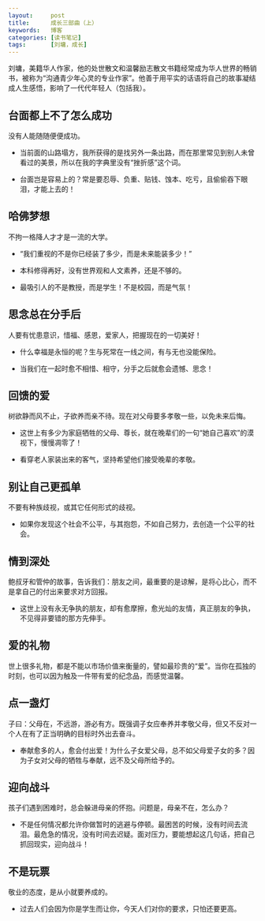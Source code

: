 ```yaml
---
layout:     post
title:      成长三部曲（上）  
keywords:   博客
categories: [读书笔记]
tags:	    [刘墉，成长]
---
```

刘墉，美籍华人作家，他的处世散文和温馨励志散文书籍经常成为华人世界的畅销书，被称为“沟通青少年心灵的专业作家”。他善于用平实的话语将自己的故事凝结成人生感悟，影响了一代代年轻人（包括我）。  

## 台面都上不了怎么成功   

没有人能随随便便成功。  

* 当前面的山路塌方，我所获得的是找另外一条出路，而在那里常见到别人未曾看过的美景，所以在我的字典里没有“挫折感”这个词。  

* 台面岂是容易上的？常是要忍辱、负重、贴钱、蚀本、吃亏，且偷偷吞下眼泪，才能上去的！

## 哈佛梦想  

不拘一格降人才才是一流的大学。      

* “我们重视的不是你已经装了多少，而是未来能装多少！”

* 本科修得再好，没有世界观和人文素养，还是不够的。  

* 最吸引人的不是教授，而是学生！不是校园，而是气氛！  

## 思念总在分手后   

人要有忧患意识，惜福、感恩，爱家人，把握现在的一切美好！  

* 什么幸福是永恒的呢？生与死常在一线之间，有与无也没能保险。     

* 当我们在一起时愈不相惜、相守，分手之后就愈会遗憾、思念！  

## 回馈的爱   

树欲静而风不止，子欲养而亲不待。现在对父母要多孝敬一些，以免未来后悔。  

* 这世上有多少为家庭牺牲的父母、尊长，就在晚辈们的一句“她自己喜欢”的漠视下，慢慢凋零了！   

* 看穿老人家装出来的客气，坚持希望他们接受晚辈的孝敬。   

## 别让自己更孤单  

不要有种族歧视，或其它任何形式的歧视。 

* 如果你发现这个社会不公平，与其抱怨，不如自己努力，去创造一个公平的社会。  

## 情到深处  

鲍叔牙和管仲的故事，告诉我们：朋友之间，最重要的是谅解，是将心比心，而不是拿自己的付出来要求对方回报。  

* 这世上没有永无争执的朋友，却有愈摩擦，愈光灿的友情，真正朋友的争执，不见得非要错的那方先伸手。   

## 爱的礼物  

世上很多礼物，都是不能以市场价值来衡量的，譬如最珍贵的“爱”。当你在孤独的时刻，也可以因为触及一件带有爱的纪念品，而感觉温馨。      

## 点一盏灯  

子曰：父母在，不远游，游必有方。既强调子女应奉养并孝敬父母，但又不反对一个人在有了正当明确的目标时外出去奋斗。   


* 奉献愈多的人，愈会付出爱！为什么子女爱父母，总不如父母爱子女的多？因为子女对父母的牺牲与奉献，远不及父母所给予的。    

## 迎向战斗  

孩子们遇到困难时，总会躲进母亲的怀抱。问题是，母亲不在，怎么办？

* 不是任何情况都允许你做暂时的逃避与停顿。最困苦的时候，没有时间去流泪。最危急的情况，没有时间去迟疑。面对压力，要能想起这几句话，把自己抓回现实，迎向战斗！  


## 不是玩票  

敬业的态度，是从小就要养成的。  

* 过去人们会因为你是学生而让你，今天人们对你的要求，只怕还要更高。  
